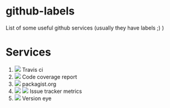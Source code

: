 # github-labels
List of some useful github services (usually they have labels ;) )

# Services

1. [<img src="https://camo.githubusercontent.com/e6c175235d7c3a2a650d626b104d54549eb77a07/68747470733a2f2f7472617669732d63692e6f72672f706977696b2f706977696b2e7376673f6272616e63683d6d6173746572">](https://travis-ci.org/) Travis ci
2. [<img src="https://camo.githubusercontent.com/7b191e8d610f39864f99b4aee3acb0d076a5a4a3/68747470733a2f2f7363727574696e697a65722d63692e636f6d2f672f706977696b2f706977696b2f6261646765732f636f7665726167652e706e673f623d6d6173746572">](https://scrutinizer-ci.com) Code coverage report
3. [<img src="https://camo.githubusercontent.com/04b066e92d29efcca21a645afb2754bcc68c02cc/68747470733a2f2f696d672e736869656c64732e696f2f6769746875622f72656c656173652f706977696b2f706977696b2e7376673f7374796c653d666c61742d737175617265">](https://scrutinizer-ci.com) packagist.org
4. [<img src="https://camo.githubusercontent.com/9474a29d54710ea093814822ebf0dad1a7df3120/687474703a2f2f697369746d61696e7461696e65642e636f6d2f62616467652f7265736f6c7574696f6e2f706977696b2f706977696b2e737667">](https://google.com) [<img src="https://camo.githubusercontent.com/88e48ce73e8a350b90f42ff4cbf8572d98bcf907/687474703a2f2f697369746d61696e7461696e65642e636f6d2f62616467652f6f70656e2f706977696b2f706977696b2e737667">](https://google.com) Issue tracker metrics
5. [<img src="https://camo.githubusercontent.com/da8871f9a3a480dadf679cddf88848da0493e25d/68747470733a2f2f7777772e76657273696f6e6579652e636f6d2f7068702f636f6d706f7365723a636f6d706f7365722f6465762d6d61737465722f62616467652e737667">](https://www.versioneye.com) Version eye
